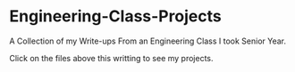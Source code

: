# Engineering-Class-Projects
A Collection of my Write-ups From an Engineering Class I took Senior Year. 

Click on the files above this writting to see my projects. 
